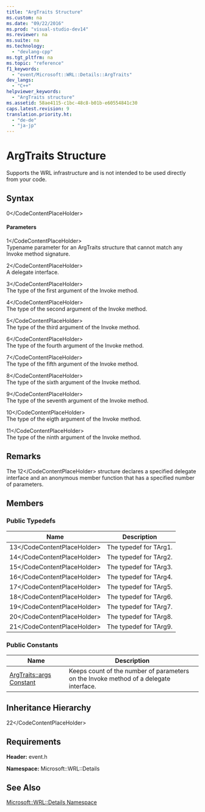 ```yaml
---
title: "ArgTraits Structure"
ms.custom: na
ms.date: "09/22/2016"
ms.prod: "visual-studio-dev14"
ms.reviewer: na
ms.suite: na
ms.technology: 
  - "devlang-cpp"
ms.tgt_pltfrm: na
ms.topic: "reference"
f1_keywords: 
  - "event/Microsoft::WRL::Details::ArgTraits"
dev_langs: 
  - "C++"
helpviewer_keywords: 
  - "ArgTraits structure"
ms.assetid: 58ae4115-c1bc-48c8-b01b-e60554841c30
caps.latest.revision: 9
translation.priority.ht: 
  - "de-de"
  - "ja-jp"
---
```

# ArgTraits Structure
Supports the WRL infrastructure and is not intended to be used directly from your code.  
  
## Syntax  
  
<CodeContentPlaceHolder>0\</CodeContentPlaceHolder>  
#### Parameters  
 <CodeContentPlaceHolder>1\</CodeContentPlaceHolder>  
 Typename parameter for an ArgTraits structure that cannot match any Invoke method signature.  
  
 <CodeContentPlaceHolder>2\</CodeContentPlaceHolder>  
 A delegate interface.  
  
 <CodeContentPlaceHolder>3\</CodeContentPlaceHolder>  
 The type of the first argument of the Invoke method.  
  
 <CodeContentPlaceHolder>4\</CodeContentPlaceHolder>  
 The type of the second argument of the Invoke method.  
  
 <CodeContentPlaceHolder>5\</CodeContentPlaceHolder>  
 The type of the third argument of the Invoke method.  
  
 <CodeContentPlaceHolder>6\</CodeContentPlaceHolder>  
 The type of the fourth argument of the Invoke method.  
  
 <CodeContentPlaceHolder>7\</CodeContentPlaceHolder>  
 The type of the fifth argument of the Invoke method.  
  
 <CodeContentPlaceHolder>8\</CodeContentPlaceHolder>  
 The type of the sixth argument of the Invoke method.  
  
 <CodeContentPlaceHolder>9\</CodeContentPlaceHolder>  
 The type of the seventh argument of the Invoke method.  
  
 <CodeContentPlaceHolder>10\</CodeContentPlaceHolder>  
 The type of the eigth argument of the Invoke method.  
  
 <CodeContentPlaceHolder>11\</CodeContentPlaceHolder>  
 The type of the ninth argument of the Invoke method.  
  
## Remarks  
 The <CodeContentPlaceHolder>12\</CodeContentPlaceHolder> structure declares a specified delegate interface and an anonymous member function that has a specified number of parameters.  
  
## Members  
  
### Public Typedefs  
  
|Name|Description|  
|----------|-----------------|  
|<CodeContentPlaceHolder>13\</CodeContentPlaceHolder>|The typedef for TArg1.|  
|<CodeContentPlaceHolder>14\</CodeContentPlaceHolder>|The typedef for TArg2.|  
|<CodeContentPlaceHolder>15\</CodeContentPlaceHolder>|The typedef for TArg3.|  
|<CodeContentPlaceHolder>16\</CodeContentPlaceHolder>|The typedef for TArg4.|  
|<CodeContentPlaceHolder>17\</CodeContentPlaceHolder>|The typedef for TArg5.|  
|<CodeContentPlaceHolder>18\</CodeContentPlaceHolder>|The typedef for TArg6.|  
|<CodeContentPlaceHolder>19\</CodeContentPlaceHolder>|The typedef for TArg7.|  
|<CodeContentPlaceHolder>20\</CodeContentPlaceHolder>|The typedef for TArg8.|  
|<CodeContentPlaceHolder>21\</CodeContentPlaceHolder>|The typedef for TArg9.|  
  
### Public Constants  
  
|Name|Description|  
|----------|-----------------|  
|[ArgTraits::args Constant](../vs140/argtraits--args-constant.md)|Keeps count of the number of parameters on the Invoke method of a delegate interface.|  
  
## Inheritance Hierarchy  
 <CodeContentPlaceHolder>22\</CodeContentPlaceHolder>  
  
## Requirements  
 **Header:** event.h  
  
 **Namespace:** Microsoft::WRL::Details  
  
## See Also  
 [Microsoft::WRL::Details Namespace](../vs140/microsoft--wrl--details-namespace.md)
